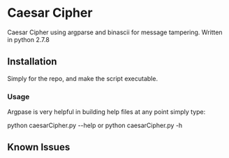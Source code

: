 # Caesar Cipher 

Caesar Cipher using argparse and binascii for message tampering.
Written in python 2.7.8

## Installation

Simply for the repo, and make the script executable. 

### Usage

Argpase is very helpful in building help files at any point simply type:


  python caesarCipher.py --help
  or
  python caesarCipher.py -h
	
## Known Issues


